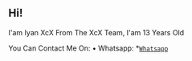 ## Hi!
I'am Iyan XcX From The XcX Team, I'am 13 Years Old

You Can Contact Me On:
• Whatsapp: *[`Whatsapp`](wa.me/6285742344873)

